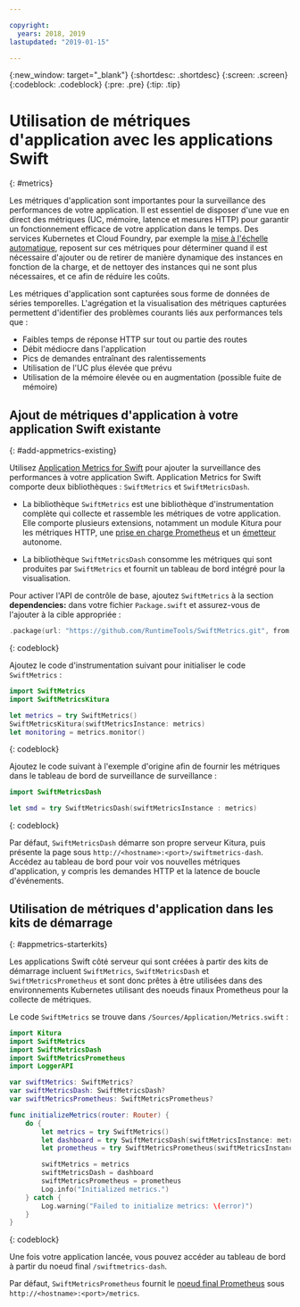 ```yaml
---

copyright:
  years: 2018, 2019
lastupdated: "2019-01-15"

---
```


{:new_window: target="_blank"}
{:shortdesc: .shortdesc}
{:screen: .screen}
{:codeblock: .codeblock}
{:pre: .pre}
{:tip: .tip}

# Utilisation de métriques d'application avec les applications Swift
{: #metrics}

Les métriques d'application sont importantes pour la surveillance des performances de votre application. Il est essentiel de disposer d'une vue en direct des métriques (UC, mémoire, latence et mesures HTTP) pour garantir un fonctionnement efficace de votre application dans le temps. Des services Kubernetes et Cloud Foundry, par exemple la [mise à l'échelle automatique](/docs/services/Auto-Scaling/index.html), reposent sur ces métriques pour déterminer quand il est nécessaire d'ajouter ou de retirer de manière dynamique des instances en fonction de la charge, et de nettoyer des instances qui ne sont plus nécessaires, et ce afin de réduire les coûts.

Les métriques d'application sont capturées sous forme de données de séries temporelles. L'agrégation et la visualisation des métriques capturées permettent d'identifier des problèmes courants liés aux performances tels que :

* Faibles temps de réponse HTTP sur tout ou partie des routes
* Débit médiocre dans l'application
* Pics de demandes entraînant des ralentissements
* Utilisation de l'UC plus élevée que prévu
* Utilisation de la mémoire élevée ou en augmentation (possible fuite de mémoire)

## Ajout de métriques d'application à votre application Swift existante
{: #add-appmetrics-existing}

Utilisez [Application Metrics for Swift](https://developer.ibm.com/swift/monitoring-diagnostics/application-metrics-for-swift/) pour ajouter la surveillance des performances à votre application Swift. Application Metrics for Swift comporte deux bibliothèques : `SwiftMetrics` et `SwiftMetricsDash`.

* La bibliothèque `SwiftMetrics` est une bibliothèque d'instrumentation complète qui collecte et rassemble les métriques de votre application. Elle comporte plusieurs extensions, notamment un module Kitura pour les métriques HTTP, une [prise en charge Prometheus](https://github.com/RuntimeTools/SwiftMetrics#prometheus-support) et un [émetteur](https://github.com/RuntimeTools/SwiftMetrics#application-metrics-for-swift-agent) autonome.

* La bibliothèque `SwiftMetricsDash` consomme les métriques qui sont produites par `SwiftMetrics` et fournit un tableau de bord intégré pour la visualisation.

Pour activer l'API de contrôle de base, ajoutez `SwiftMetrics` à la section **dependencies:** dans votre fichier `Package.swift` et assurez-vous de l'ajouter à la cible appropriée :
```swift
.package(url: "https://github.com/RuntimeTools/SwiftMetrics.git", from: "2.4.0")
```
{: codeblock}

Ajoutez le code d'instrumentation suivant pour initialiser le code `SwiftMetrics` :
```swift
import SwiftMetrics
import SwiftMetricsKitura

let metrics = try SwiftMetrics()
SwiftMetricsKitura(swiftMetricsInstance: metrics)
let monitoring = metrics.monitor()
```
{: codeblock}

Ajoutez le code suivant à l'exemple d'origine afin de fournir les métriques dans le tableau de bord de surveillance de surveillance :
```swift
import SwiftMetricsDash

let smd = try SwiftMetricsDash(swiftMetricsInstance : metrics)
```  
{: codeblock}

Par défaut, `SwiftMetricsDash` démarre son propre serveur Kitura, puis présente la page sous `http://<hostname>:<port>/swiftmetrics-dash`. Accédez au tableau de bord pour voir vos nouvelles métriques d'application, y compris les demandes HTTP et la latence de boucle d'événements.

## Utilisation de métriques d'application dans les kits de démarrage
{: #appmetrics-starterkits}

Les applications Swift côté serveur qui sont créées à partir des kits de démarrage incluent `SwiftMetrics`, `SwiftMetricsDash` et `SwiftMetricsPrometheus` et sont donc prêtes à être utilisées dans des environnements Kubernetes utilisant des noeuds finaux Prometheus pour la collecte de métriques.

Le code `SwiftMetrics` se trouve dans `/Sources/Application/Metrics.swift` :
```swift
import Kitura
import SwiftMetrics
import SwiftMetricsDash
import SwiftMetricsPrometheus
import LoggerAPI

var swiftMetrics: SwiftMetrics?
var swiftMetricsDash: SwiftMetricsDash?
var swiftMetricsPrometheus: SwiftMetricsPrometheus?

func initializeMetrics(router: Router) {
    do {
        let metrics = try SwiftMetrics()
        let dashboard = try SwiftMetricsDash(swiftMetricsInstance: metrics, endpoint: router)
        let prometheus = try SwiftMetricsPrometheus(swiftMetricsInstance: metrics, endpoint: router)

        swiftMetrics = metrics
        swiftMetricsDash = dashboard
        swiftMetricsPrometheus = prometheus
        Log.info("Initialized metrics.")
    } catch {
        Log.warning("Failed to initialize metrics: \(error)")
    }
}
```
{: codeblock}

Une fois votre application lancée, vous pouvez accéder au tableau de bord à partir du noeud final `/swiftmetrics-dash`.

Par défaut, `SwiftMetricsPrometheus` fournit le [noeud final Prometheus](https://prometheus.io/) sous `http://<hostname>:<port>/metrics`.

